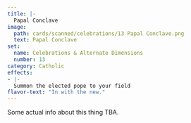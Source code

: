 ```yaml
---
title: |-
  Papal Conclave
image: 
  path: cards/scanned/celebrations/13 Papal Conclave.png
  text: Papal Conclave
set:
  name: Celebrations & Alternate Dimensions
  number: 13
category: Catholic
effects: 
- |-
  Summon the elected pope to your field
flavor-text: "In with the new."
---
```

Some actual info about this thing TBA.
